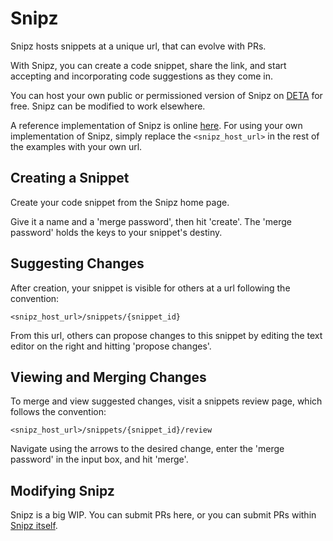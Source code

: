# Snipz

Snipz hosts snippets at a unique url, that can evolve with PRs.

With Snipz, you can create a code snippet, share the link, and start accepting and incorporating code suggestions as they come in.

You can host your own public or permissioned version of Snipz on [DETA](https://deta.sh/) for free. Snipz can be modified to work elsewhere.

A reference implementation of Snipz is online [here](https://cclwqvx4995d.deta.dev/). For using your own implementation of Snipz, simply replace the `<snipz_host_url>` in the rest of the examples with your own url.

## Creating a Snippet

Create your code snippet from the Snipz home page.

Give it a name and a 'merge password', then hit 'create'. The 'merge password' holds the keys to your snippet's destiny.

## Suggesting Changes

After creation, your snippet is visible for others at a url following the convention:

`<snipz_host_url>/snippets/{snippet_id}`

From this url, others can propose changes to this snippet by editing the text editor on the right and hitting 'propose changes'.

## Viewing and Merging Changes

To merge and view suggested changes, visit a snippets review page, which follows the convention:

`<snipz_host_url>/snippets/{snippet_id}/review`


Navigate using the arrows to the desired change, enter the 'merge password' in the input box, and hit 'merge'.

## Modifying Snipz


Snipz is a big WIP. You can submit PRs here, or you can submit PRs within [Snipz itself](https://cclwqvx4995d.deta.dev/snippets/fptk-6045).
